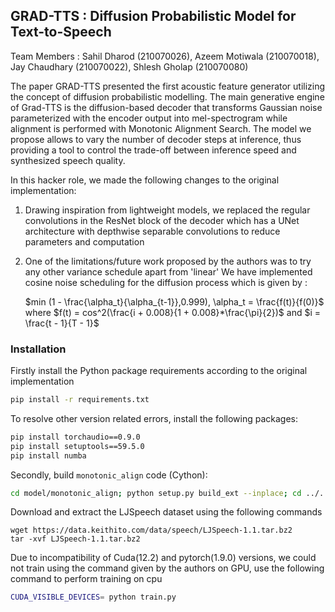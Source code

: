 ## GRAD-TTS : Diffusion Probabilistic Model for Text-to-Speech

Team Members : Sahil Dharod (210070026), Azeem Motiwala (210070018), Jay Chaudhary (210070022), Shlesh Gholap (210070080)

The paper GRAD-TTS presented the first acoustic feature generator utilizing the concept of diffusion probabilistic modelling. The main generative engine of Grad-TTS is the diffusion-based decoder that transforms Gaussian noise parameterized with the encoder output into mel-spectrogram while alignment is performed with Monotonic Alignment Search. The model we propose allows to vary the number of decoder steps at inference, thus providing a tool to control the trade-off between inference speed and synthesized speech quality.

In this hacker role, we made the following changes to the original implementation:
1) Drawing inspiration from lightweight models, we replaced the regular convolutions in the ResNet block of the decoder which has a UNet architecture with depthwise separable convolutions to reduce parameters and computation
2) One of the limitations/future work proposed by the authors was to try any other variance schedule apart from 'linear'
   We have implemented cosine noise scheduling for the diffusion process which is given by :
   
   $min (1 - \frac{\alpha_t}{\alpha_{t-1}},0.999), \alpha_t = \frac{f(t)}{f(0)}$ where $f(t) = cos^2(\frac{i + 0.008}{1 + 0.008}*\frac{\pi}{2})$ and $i = \frac{t - 1}{T - 1}$

### Installation
Firstly install the Python package requirements according to the original implementation
```bash
pip install -r requirements.txt
```
To resolve other version related errors, install the following packages:
```bash
pip install torchaudio==0.9.0
pip install setuptools==59.5.0
pip install numba
```
Secondly, build `monotonic_align` code (Cython):

```bash
cd model/monotonic_align; python setup.py build_ext --inplace; cd ../..
```
Download and extract the LJSpeech dataset using the following commands
```
wget https://data.keithito.com/data/speech/LJSpeech-1.1.tar.bz2
tar -xvf LJSpeech-1.1.tar.bz2
```
Due to incompatibility of Cuda(12.2) and pytorch(1.9.0) versions, we could not train using the command given by the authors on GPU, use the following command to perform training on cpu
```bash
CUDA_VISIBLE_DEVICES= python train.py
```

